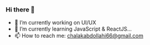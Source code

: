 ### Hi there 👋

- 🔭 I’m currently working on UI/UX
- 🌱 I’m currently learning JavaScript & ReactJS...
- 📫 How to reach me: chalakabdollahi66@gmail.com
